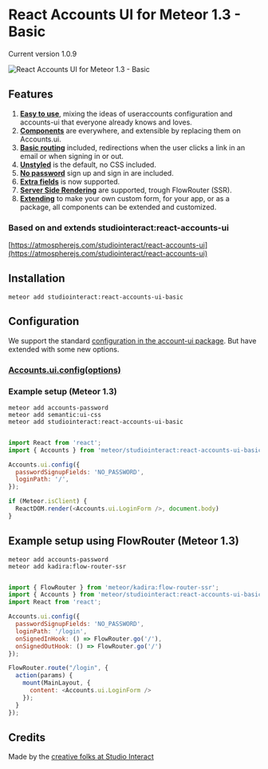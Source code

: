 # React Accounts UI for Meteor 1.3 - Basic

Current version 1.0.9

![React Accounts UI for Meteor 1.3 - Basic](https://raw.githubusercontent.com/studiointeract/react-accounts-ui-basic/master/react-accounts-ui-basic.gif)

## Features

1. **[Easy to use](https://github.com/studiointeract/react-accounts-ui#using-react-accounts-ui)**, mixing the ideas of useraccounts configuration and accounts-ui that everyone already knows and loves.
3. **[Components](https://github.com/studiointeract/react-accounts-ui#components-available)** are everywhere, and extensible by replacing them on Accounts.ui.
4. **[Basic routing](https://github.com/studiointeract/react-accounts-ui#configuration)** included, redirections when the user clicks a link in an email or when signing in or out.
5. **[Unstyled](https://github.com/studiointeract/react-accounts-ui#styling)** is the default, no CSS included.
6. **[No password](https://github.com/studiointeract/react-accounts-ui#no-password-required)** sign up and sign in are included.
7. **[Extra fields](https://github.com/studiointeract/react-accounts-ui#extra-fields)** is now supported.
8. **[Server Side Rendering](https://github.com/studiointeract/react-accounts-ui#server-side-rendering)** are supported, trough FlowRouter (SSR).
9. **[Extending](https://github.com/studiointeract/react-accounts-ui#create-your-own-styled-version)** to make your own custom form, for your app, or as a package, all components can be extended and customized.

### Based on and extends studiointeract:react-accounts-ui

[https://atmospherejs.com/studiointeract/react-accounts-ui](https://atmospherejs.com/studiointeract/react-accounts-ui)

## Installation

`meteor add studiointeract:react-accounts-ui-basic`

## Configuration

We support the standard [configuration in the account-ui package](http://docs.meteor.com/#/full/accounts_ui_config). But have extended with some new options.

### [Accounts.ui.config(options)](https://github.com/studiointeract/react-accounts-ui#configuration)

### Example setup (Meteor 1.3)

`meteor add accounts-password`  
`meteor add semantic:ui-css`  
`meteor add studiointeract:react-accounts-ui-basic`

```javascript

import React from 'react';
import { Accounts } from 'meteor/studiointeract:react-accounts-ui-basic';

Accounts.ui.config({
  passwordSignupFields: 'NO_PASSWORD',
  loginPath: '/',
});

if (Meteor.isClient) {
  ReactDOM.render(<Accounts.ui.LoginForm />, document.body)
}

```

## Example setup using FlowRouter (Meteor 1.3)

`meteor add accounts-password`  
`meteor add kadira:flow-router-ssr`

```javascript

import { FlowRouter } from 'meteor/kadira:flow-router-ssr';
import { Accounts } from 'meteor/studiointeract:react-accounts-ui-basic';
import React from 'react';

Accounts.ui.config({
  passwordSignupFields: 'NO_PASSWORD',
  loginPath: '/login',
  onSignedInHook: () => FlowRouter.go('/'),
  onSignedOutHook: () => FlowRouter.go('/')
});

FlowRouter.route("/login", {
  action(params) {
    mount(MainLayout, {
      content: <Accounts.ui.LoginForm />
    });
  }
});

```

## Credits

Made by the [creative folks at Studio Interact](http://studiointeract.com)
